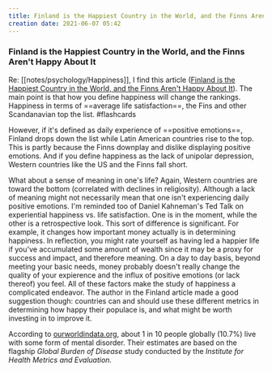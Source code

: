 ```yaml
---
title: Finland is the Happiest Country in the World, and the Finns Aren't Happy About It
creation date: 2021-06-07 05:42
---
```


### Finland is the Happiest Country in the World, and the Finns Aren't Happy About It

Re: [[notes/psychology/Happiness]], I find this article ([Finland is the Happiest Country in the World, and the Finns Aren't Happy About It](https://blogs.scientificamerican.com/observations/finland-is-the-happiest-country-in-the-world-and-finns-arent-happy-about-it/)). The main point is that how you define happiness will change the rankings. Happiness in terms of ==average life satisfaction==, the Fins and other Scandanavian top the list. #flashcards
<!--SR:!2021-08-09,38,250--> 

However, if it's defined as daily experience of ==positive emotions==, Finland drops down the list while Latin American countries rise to the top. This is partly because the Finns downplay and dislike displaying positive emotions. And if you define happiness as the lack of unipolar depression, Western countries like the US and the Finns fall short.
<!--SR:!2021-08-07,36,250--> 

What about a sense of meaning in one's life? Again, Western countries are toward the bottom (correlated with declines in religiosity). Although a lack of meaning might not necessarily mean that one isn't experiencing daily positive emotions. I'm reminded too of Daniel Kahneman's Ted Talk on experiential happiness vs. life satisfaction. One is in the moment, while the other is a retrospective look. This sort of difference is significant. For example, it changes how important money actually is in determining happiness. In reflection, you might rate yourself as having led a happier life if you've accumulated some amount of wealth since it may be a proxy for success and impact, and therefore meaning. On a day to day basis, beyond meeting your basic needs, money probably doesn't really change the quality of your expierence and the influx of positive emotions (or lack thereof) you feel. All of these factors make the study of happiness a complicated endeavor. The author in the Finland article made a good suggestion though: countries can and should use these different metrics in determining how happy their populace is, and what might be worth investing in to improve it.

According to [ourworldindata.org](https://ourworldindata.org/mental-health), about 1 in 10 people globally (10.7%) live with some form of mental disorder. Their estimates are based on the flagship *Global Burden of Disease* study conducted by the *Institute for Health Metrics and Evaluation.*